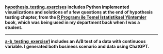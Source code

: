 __[hypothesis_testing_exercises](https://github.com/so24def/hypothesis_ab_testing-exercises/blob/main/hypothesis_testing_exercises.ipynb) includes Python implemented visualizations and solutions of a few questions at the end of hypothesis testing chapter, from the [R Programı ile Temel İstatistiksel Yöntemler](https://avesis.hacettepe.edu.tr/yayin/18e9c952-293c-4e2e-8fd7-4c16fa514a2b/r-programi-ile-temel-istatistiksel-yontemler) book, which was being used in my department back when I was a student.__ 

***

__[a-b_testing_exercise1](https://github.com/so24def/hypothesis_ab_testing-exercises/blob/main/a-b_testing_exercise1.ipynb) includes an A/B test of a data with continuous variable. I generated both business scenario and data using ChatGPT.__
